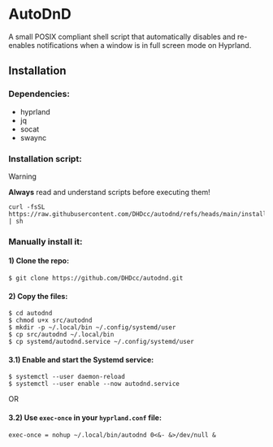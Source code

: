 # AutoDnD 

A small POSIX compliant shell script that automatically disables and re-enables notifications when a window is in full screen mode on Hyprland.

## Installation

### Dependencies:
- hyprland
- jq
- socat
- swaync

### Installation script:

> [!WARNING]
> **Always** read and understand scripts before executing them!

```
curl -fsSL https://raw.githubusercontent.com/DHDcc/autodnd/refs/heads/main/install.sh | sh
```

### Manually install it:


#### 1) Clone the repo:

```
$ git clone https://github.com/DHDcc/autodnd.git
```
#### 2) Copy the files:

```
$ cd autodnd
$ chmod u+x src/autodnd
$ mkdir -p ~/.local/bin ~/.config/systemd/user
$ cp src/autodnd ~/.local/bin
$ cp systemd/autodnd.service ~/.config/systemd/user
```

#### 3.1) Enable and start the Systemd service:

```
$ systemctl --user daemon-reload
$ systemctl --user enable --now autodnd.service
```
OR

#### 3.2) Use ```exec-once``` in your ```hyprland.conf``` file:

```
exec-once = nohup ~/.local/bin/autodnd 0<&- &>/dev/null &
```


